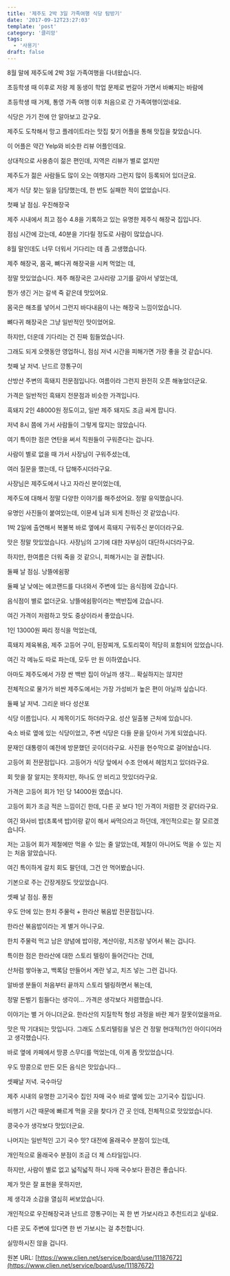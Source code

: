 ```yaml
---
title: '제주도 2박 3일 가족여행 식당 탐방기'
date: '2017-09-12T23:27:03'
template: 'post'
category: '클리앙'
tags: 
  - '사용기'
draft: false
---
```


8월 말에 제주도에 2박 3일 가족여행을 다녀왔습니다. 

초등학생 때 이후로 저랑 제 동생이 학업 문제로 번갈아 가면서 바빠지는 바람에 

초등학생 때 거제, 통영 가족 여행 이후 처음으로 간 가족여행이었네요.

  

식당은 가기 전에 안 알아보고 갔구요. 

제주도 도착해서 망고 플레이트라는 맛집 찾기 어플을 통해 맛집을 찾았습니다.

이 어플은 약간 Yelp와 비슷한 리뷰 어플인데요. 

상대적으로 사용층이 젊은 편인데, 지역은 리뷰가 별로 없지만 

제주도가 젊은 사람들도 많이 오는 여행지라 그런지 많이 등록되어 있더군요. 

제가 식당 찾는 일을 담당했는데, 한 번도 실패한 적이 없었습니다. 

  

첫째 날 점심. 우진해장국

제주 시내에서 최고 점수 4.8을 기록하고 있는 유명한 제주식 해장국 집입니다.

점심 시간에 갔는데, 40분을 기다릴 정도로 사람이 많았습니다. 

8월 말인데도 너무 더워서 기다리는 데 좀 고생했습니다. 

제주 해장국, 몸국, 뼈다귀 해장국을 시켜 먹었는 데, 

정말 맛있었습니다. 제주 해장국은 고사리랑 고기를 갈아서 넣었는데, 

뭔가 생긴 거는 갈색 죽 같은데 맛있어요. 

몸국은 해초를 넣어서 그런지 바다내음이 나는 해장국 느낌이었습니다. 

뼈다귀 해장국은 그냥 일반적인 맛이었어요. 

하지만, 더운데 기다리는 건 진짜 힘들었습니다. 

그래도 되게 오랫동안 영업하니, 점심 저녁 시간을 피해가면 가장 좋을 것 같습니다. 

  

첫째 날 저녁. 난드르 깡통구이

산방산 주변의 흑돼지 전문점입니다. 여름이라 그런지 완전히 오픈 해놓았더군요. 

가격은 일반적인 흑돼지 전문점과 비슷한 가격입니다. 

흑돼지 2인 48000원 정도이고, 일반 제주 돼지도 조금 싸게 팝니다.

저녁 8시 쯤에 가서 사람들이 그렇게 많지는 않았습니다.

여기 특이한 점은 연탄을 써서 직원들이 구워준다는 겁니다.

사람이 별로 없을 때 가서 사장님이 구워주셨는데, 

여러 질문을 했는데, 다 답해주시더라구요. 

사장님은 제주도에서 나고 자라신 분이었는데, 

제주도에 대해서 정말 다양한 이야기를 해주셨어요. 정말 유익했습니다.

유명인 사진들이 붙여있는데, 이문세 님과 되게 친하신 것 같았습니다. 

1박 2일에 출연해서 복불복 바로 옆에서 흑돼지 구워주신 분이더라구요. 

맛은 정말 맛있었습니다. 사장님의 고기에 대한 자부심이 대단하시더라구요.

하지만, 한여름은 더워 죽을 것 같으니, 피해가시는 걸 권합니다. 

  

둘째 날 점심. 낭뜰에쉼팡

둘째 날 낮에는 에코랜드를 다녀와서 주변에 있는 음식점에 갔습니다.

음식점이 별로 없더군요. 낭뜰에쉼팡이라는 백반집에 갔습니다.

여긴 가격이 저렴하고 맛도 중상이라서 좋았습니다.

1인 13000원 짜리 정식을 먹었는데, 

흑돼지 제육볶음, 제주 고등어 구이, 된장찌개, 도토리묵이 적당히 포함되어 있었습니다.

여긴 각 메뉴도 따로 파는데, 모두 만 원 이하였습니다. 

아마도 제주도에서 가장 싼 백반 집이 아닐까 생각... 확실하지는 않지만

전체적으로 물가가 비싼 제주도에서는 가장 가성비가 높은 편이 아닐까 싶습니다.

  

둘째 날 저녁. 그리운 바다 성산포

식당 이름입니다. 시 제목이기도 하더라구요. 성산 일출봉 근처에 있습니다.

숙소 바로 옆에 있는 식당이었고, 주변 식당은 다들 문을 닫아서 가게 되었습니다.

문재인 대통령이 예전에 방문했던 곳이더라구요. 사진을 현수막으로 걸어놨습니다.

고등어 회 전문점입니다. 고등어가 식당 앞에서 수조 안에서 헤엄치고 있더라구요.

회 맛을 잘 알지는 못하지만, 하나도 안 비리고 맛있더라구요.

가격은 고등어 회가 1인 당 14000원 였습니다.

고등어 회가 조금 적은 느낌이긴 한데, 다른 곳 보다 1인 가격이 저렴한 것 같더라구요.

여긴 와사비 밥(초록색 밥)이랑 같이 해서 싸먹으라고 하던데, 개인적으로는 잘 모르겠습니다.

저는 고등어 회가 제철에만 먹을 수 있는 줄 알았는데, 제철이 아니어도 먹을 수 있는 지는 처음 알았습니다.

여긴 특이하게 갈치 회도 팔던데, 그건 안 먹어봤습니다. 

기본으로 주는 간장게장도 맛있었습니다.

  

셋째 날 점심. 풍원

우도 안에 있는 한치 주물럭 + 한라산 볶음밥 전문점입니다.

한라산 볶음밥이라는 게 별거 아니구요. 

한치 주물럭 먹고 남은 양념에 밥이랑, 계산이랑, 치즈랑 넣어서 볶는 겁니다.

특이한 점은 한라산에 대한 스토리 텔링이 들어간다는 건데, 

산처럼 쌓아놓고, 백록담 만들어서 계란 넣고, 치즈 넣는 그런 겁니다.

알바생 분들이 처음부터 끝까지 스토리 텔링하면서 볶는데, 

정말 돈벌기 힘들다는 생각이... 가격은 생각보다 저렴했습니다. 

이야기는 별 거 아니더군요. 한라산의 지질학적 형성 과정을 바란 제가 잘못이었을까요.

맛은 딱 기대되는 맛입니다. 그래도 스토리텔링을 넣은 건 정말 현대적(?)인 아이디어라고 생각했습니다.

바로 옆에 카페에서 땅콩 스무디를 먹었는데, 이게 좀 맛있었습니다. 

우도 땅콩으로 만든 모든 음식은 맛있습니다...

  

셋째날 저녁. 국수마당

제주 시내의 유명한 고기국수 집인 자매 국수 바로 옆에 있는 고기국수 집입니다. 

비행기 시간 때문에 빠르게 먹을 곳을 찾다가 간 곳 인데, 전체적으로 맛있었습니다.

콩국수가 생각보다 맛있더군요. 

나머지는 일반적인 고기 국수 맛? 대전에 올래국수 분점이 있는데, 

개인적으로 올래국수 분점이 조금 더 제 스타일입니다.

하지만, 사람이 별로 없고 넓직넓직 하니 자매 국수보다 환경은 좋습니다. 

  

제가 맛은 잘 표현을 못하지만, 

제 생각과 소감을 열심히 써보았습니다. 

개인적으로 우진해장국과 난드르 깡통구이는 꼭 한 번 가보시라고 추천드리고 싶네요.

다른 곳도 주변에 있다면 한 번 가보시는 걸 추천합니다.

실망하시진 않을 겁니다.

원본 URL: [https://www.clien.net/service/board/use/11187672](https://www.clien.net/service/board/use/11187672)